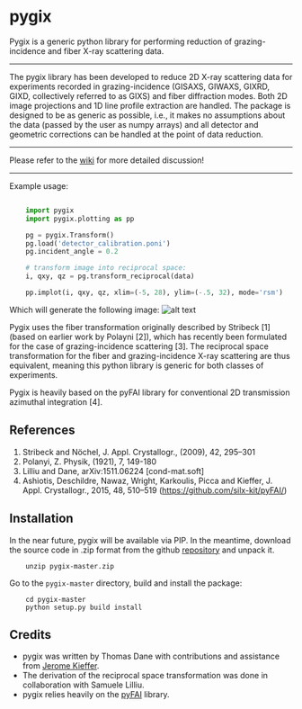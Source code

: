 pygix
====

Pygix is a generic python library for performing reduction of 
grazing-incidence and fiber X-ray scattering data.

----

The pygix library has been developed to reduce 2D X-ray scattering data for
experiments recorded in grazing-incidence (GISAXS, GIWAXS, GIXRD, GIXD,
collectively referred to as GIXS) and fiber diffraction modes. Both 2D image
projections and 1D line profile extraction are handled. The package is designed
to be as generic as possible, i.e., it makes no assumptions about the data
(passed by the user as numpy arrays) and all detector and geometric corrections
can be handled at the point of data reduction.

----

Please refer to the [wiki](https://github.com/tgdane/pygix/wiki>) for more
detailed discussion!

----

Example usage:

```python

    import pygix
    import pygix.plotting as pp

    pg = pygix.Transform()
    pg.load('detector_calibration.poni')
    pg.incident_angle = 0.2

    # transform image into reciprocal space:
    i, qxy, qz = pg.transform_reciprocal(data)

    pp.implot(i, qxy, qz, xlim=(-5, 28), ylim=(-.5, 32), mode='rsm')
```

Which will generate the following image:
![alt text](http://i.imgur.com/Wvy8Efh.png "Example transformed image")


Pygix uses the fiber transformation originally described by Stribeck [1] (based
on earlier work by Polayni [2]), which has recently been formulated for the case
of grazing-incidence scattering [3]. The reciprocal space transformation for the
fiber and grazing-incidence X-ray scattering are thus equivalent, meaning this
python library is generic for both classes of experiments.

Pygix is heavily based on the pyFAI library for conventional 2D transmission
azimuthal integration [4].


References
----
1.    Stribeck and Nöchel, J. Appl. Crystallogr., (2009), 42, 295–301
2.    Polanyi, Z. Physik, (1921), 7, 149-180
3.    Lilliu and Dane, 	arXiv:1511.06224 [cond-mat.soft]
4.    Ashiotis, Deschildre, Nawaz, Wright, Karkoulis,
      Picca and Kieffer, J. Appl. Crystallogr., 2015, 48, 510–519
      (https://github.com/silx-kit/pyFAI/)

Installation
----
In the near future, pygix will be available via PIP. In the meantime, download
the source code in .zip format from the github
[repository](https://github.com/tgdane/pygix/archive/master.zip) and unpack it.

```
    unzip pygix-master.zip
```

Go to the `pygix-master` directory, build and install the package:

```
    cd pygix-master
    python setup.py build install
```

Credits
----
* pygix was written by Thomas Dane with contributions and assistance from [Jerome Kieffer](https://github.com/kif).
* The derivation of the reciprocal space transformation was done in collaboration with Samuele Lilliu.
* pygix relies heavily on the [pyFAI](https://github.com/silx-kit/pyFAI/) library.